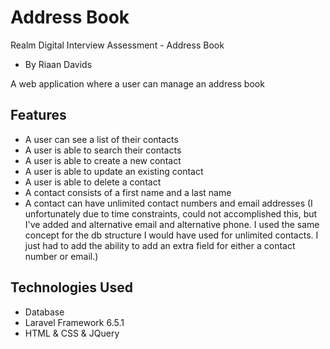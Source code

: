 # Address Book
Realm Digital Interview Assessment - Address Book
- By Riaan Davids

A web application where a user can manage an address book

## Features

* A user can see a list of their contacts
* A user is able to search their contacts
* A user is able to create a new contact
* A user is able to update an existing contact
* A user is able to delete a contact
* A contact consists of a first name and a last name
* A contact can have unlimited contact numbers and email addresses (I unfortunately due to time constraints, could not accomplished this, but I've added and alternative email and alternative phone. I used the same concept for the db structure I would have used for unlimited contacts. I just had to add the ability to add an extra field for either a contact number or email.)

## Technologies Used

* Database
* Laravel Framework 6.5.1
* HTML & CSS & JQuery
